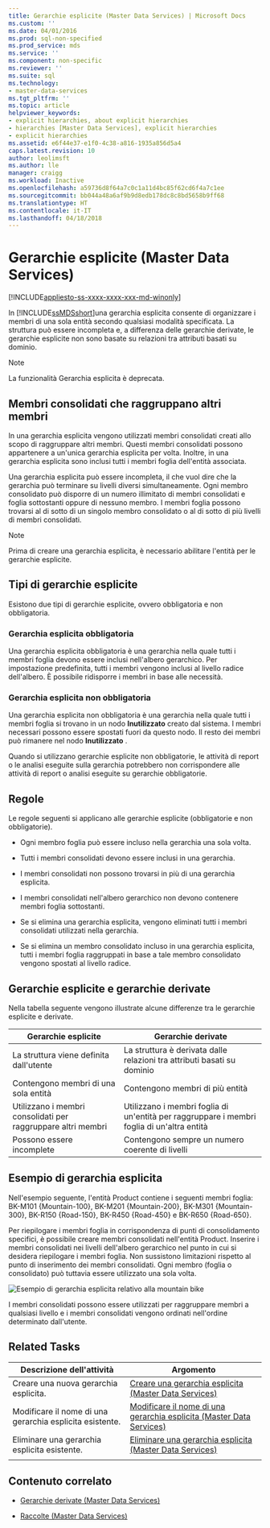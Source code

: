 ```yaml
---
title: Gerarchie esplicite (Master Data Services) | Microsoft Docs
ms.custom: ''
ms.date: 04/01/2016
ms.prod: sql-non-specified
ms.prod_service: mds
ms.service: ''
ms.component: non-specific
ms.reviewer: ''
ms.suite: sql
ms.technology:
- master-data-services
ms.tgt_pltfrm: ''
ms.topic: article
helpviewer_keywords:
- explicit hierarchies, about explicit hierarchies
- hierarchies [Master Data Services], explicit hierarchies
- explicit hierarchies
ms.assetid: e6f44e37-e1f0-4c38-a816-1935a856d5a4
caps.latest.revision: 10
author: leolimsft
ms.author: lle
manager: craigg
ms.workload: Inactive
ms.openlocfilehash: a59736d8f64a7c0c1a11d4bc85f62cd6f4a7c1ee
ms.sourcegitcommit: bb044a48a6af9b9d8edb178dc8c8bd5658b9ff68
ms.translationtype: HT
ms.contentlocale: it-IT
ms.lasthandoff: 04/18/2018
---
```

# <a name="explicit-hierarchies-master-data-services"></a>Gerarchie esplicite (Master Data Services)

[!INCLUDE[appliesto-ss-xxxx-xxxx-xxx-md-winonly](../includes/appliesto-ss-xxxx-xxxx-xxx-md-winonly.md)]

  In [!INCLUDE[ssMDSshort](../includes/ssmdsshort-md.md)]una gerarchia esplicita consente di organizzare i membri di una sola entità secondo qualsiasi modalità specificata. La struttura può essere incompleta e, a differenza delle gerarchie derivate, le gerarchie esplicite non sono basate su relazioni tra attributi basati su dominio.  
  
> [!NOTE]  
>  La funzionalità Gerarchia esplicita è deprecata.  
  
## <a name="consolidated-members-group-other-members"></a>Membri consolidati che raggruppano altri membri  
 In una gerarchia esplicita vengono utilizzati membri consolidati creati allo scopo di raggruppare altri membri. Questi membri consolidati possono appartenere a un'unica gerarchia esplicita per volta. Inoltre, in una gerarchia esplicita sono inclusi tutti i membri foglia dell'entità associata.  
  
 Una gerarchia esplicita può essere incompleta, il che vuol dire che la gerarchia può terminare su livelli diversi simultaneamente. Ogni membro consolidato può disporre di un numero illimitato di membri consolidati e foglia sottostanti oppure di nessuno membro. I membri foglia possono trovarsi al di sotto di un singolo membro consolidato o al di sotto di più livelli di membri consolidati.  
  
> [!NOTE]  
>  Prima di creare una gerarchia esplicita, è necessario abilitare l'entità per le gerarchie esplicite.  
  
## <a name="types-of-explicit-hierarchies"></a>Tipi di gerarchie esplicite  
 Esistono due tipi di gerarchie esplicite, ovvero obbligatoria e non obbligatoria.  
  
### <a name="mandatory-explicit-hierarchy"></a>Gerarchia esplicita obbligatoria  
 Una gerarchia esplicita obbligatoria è una gerarchia nella quale tutti i membri foglia devono essere inclusi nell'albero gerarchico. Per impostazione predefinita, tutti i membri vengono inclusi al livello radice dell'albero. È possibile ridisporre i membri in base alle necessità.  
  
### <a name="non-mandatory-explicit-hierarchy"></a>Gerarchia esplicita non obbligatoria  
 Una gerarchia esplicita non obbligatoria è una gerarchia nella quale tutti i membri foglia si trovano in un nodo **Inutilizzato** creato dal sistema. I membri necessari possono essere spostati fuori da questo nodo. Il resto dei membri può rimanere nel nodo **Inutilizzato** .  
  
 Quando si utilizzano gerarchie esplicite non obbligatorie, le attività di report o le analisi eseguite sulla gerarchia potrebbero non corrispondere alle attività di report o analisi eseguite su gerarchie obbligatorie.  
  
## <a name="rules"></a>Regole  
 Le regole seguenti si applicano alle gerarchie esplicite (obbligatorie e non obbligatorie).  
  
-   Ogni membro foglia può essere incluso nella gerarchia una sola volta.  
  
-   Tutti i membri consolidati devono essere inclusi in una gerarchia.  
  
-   I membri consolidati non possono trovarsi in più di una gerarchia esplicita.  
  
-   I membri consolidati nell'albero gerarchico non devono contenere membri foglia sottostanti.  
  
-   Se si elimina una gerarchia esplicita, vengono eliminati tutti i membri consolidati utilizzati nella gerarchia.  
  
-   Se si elimina un membro consolidato incluso in una gerarchia esplicita, tutti i membri foglia raggruppati in base a tale membro consolidato vengono spostati al livello radice.  
  
## <a name="explicit-hierarchies-versus-derived-hierarchies"></a>Gerarchie esplicite e gerarchie derivate  
 Nella tabella seguente vengono illustrate alcune differenze tra le gerarchie esplicite e derivate.  
  
|Gerarchie esplicite|Gerarchie derivate|  
|--------------------------|-------------------------|  
|La struttura viene definita dall'utente|La struttura è derivata dalle relazioni tra attributi basati su dominio|  
|Contengono membri di una sola entità|Contengono membri di più entità|  
|Utilizzano i membri consolidati per raggruppare altri membri|Utilizzano i membri foglia di un'entità per raggruppare i membri foglia di un'altra entità|  
|Possono essere incomplete|Contengono sempre un numero coerente di livelli|  
  
## <a name="explicit-hierarchy-example"></a>Esempio di gerarchia esplicita  
 Nell'esempio seguente, l'entità Product contiene i seguenti membri foglia: BK-M101 {Mountain-100}, BK-M201 {Mountain-200}, BK-M301 {Mountain-300}, BK-R150 {Road-150}, BK-R450 {Road-450} e BK-R650 {Road-650}.  
  
 Per riepilogare i membri foglia in corrispondenza di punti di consolidamento specifici, è possibile creare membri consolidati nell'entità Product. Inserire i membri consolidati nei livelli dell'albero gerarchico nel punto in cui si desidera riepilogare i membri foglia. Non sussistono limitazioni rispetto al punto di inserimento dei membri consolidati. Ogni membro (foglia o consolidato) può tuttavia essere utilizzato una sola volta.  
  
 ![Esempio di gerarchia esplicita relativo alla mountain bike](../master-data-services/media/mds-conc-explicit-hierarchy.gif "Esempio di gerarchia esplicita relativo alla mountain bike")  
  
 I membri consolidati possono essere utilizzati per raggruppare membri a qualsiasi livello e i membri consolidati vengono ordinati nell'ordine determinato dall'utente.  
  
## <a name="related-tasks"></a>Related Tasks  
  
|Descrizione dell'attività|Argomento|  
|----------------------|-----------|  
|Creare una nuova gerarchia esplicita.|[Creare una gerarchia esplicita &#40;Master Data Services&#41;](../master-data-services/create-an-explicit-hierarchy-master-data-services.md)|  
|Modificare il nome di una gerarchia esplicita esistente.|[Modificare il nome di una gerarchia esplicita &#40;Master Data Services&#41;](../master-data-services/change-an-explicit-hierarchy-name-master-data-services.md)|  
|Eliminare una gerarchia esplicita esistente.|[Eliminare una gerarchia esplicita &#40;Master Data Services&#41;](../master-data-services/delete-an-explicit-hierarchy-master-data-services.md)|  
|||  
  
## <a name="related-content"></a>Contenuto correlato  
  
-   [Gerarchie derivate &#40;Master Data Services&#41;](../master-data-services/derived-hierarchies-master-data-services.md)  
  
-   [Raccolte &#40;Master Data Services&#41;](../master-data-services/collections-master-data-services.md)  
  
  
